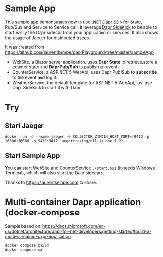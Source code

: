 # Sample App

This sample app demonstrates how to use [.NET Dapr SDK](https://github.com/dapr/dotnet-sdk) for State, Pub/Sub and Service to Service call.
It leverage [Dapr SideKick](https://github.com/man-group/dapr-sidekick-dotnet) to be able to start easily the Dapr sidecar from your application or services.
It also shows the usage of Jaeger for distributed traces.

It was created from https://github.com/laurentkempe/daprPlayground/tree/master/sampleApp 

* WebSite, a Blazor server application, uses **Dapr State** to retrieve/store a counter state and **Dapr Pub/Sub** to publish an event.
* CounterService, a ASP.NET 5 WebApi, uses Dapr Pub/Sub to **subscribe** to the event and log it.
* WeatherService, the default template for ASP.NET 5 WebApi, just use Dapr SideKick to start it with Dapr.

# Try

## Start Jaeger

    docker run -d --name jaeger -e COLLECTOR_ZIPKIN_HOST_PORT=:9412 -p 16686:16686 -p 9412:9412 jaegertracing/all-in-one:1.22

## Start Sample App

You can start WebSite and CounterService `.\start.ps1` (it needs Windows Terminal), which will also start the Dapr sidecars.


Thanks to https://laurentkempe.com to share.

# Multi-container Dapr application (docker-compose
Sample based on: https://docs.microsoft.com/en-us/dotnet/architecture/dapr-for-net-developers/getting-started#build-a-multi-container-dapr-application 

```
docker compose build
docker compose up
```

```

```